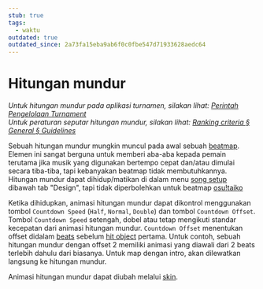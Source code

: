 ```yaml
---
stub: true
tags:
  - waktu
outdated: true
outdated_since: 2a73fa15eba9ab6f0c0fbe547d71933628aedc64
---
```


# Hitungan mundur

*Untuk hitungan mundur pada aplikasi turnamen, silakan lihat: [Perintah Pengelolaan Turnament](/wiki/osu!tourney/Tournament_Management_Commands)*\
*Untuk peraturan seputar hitungan mundur, silakan lihat: [Ranking criteria § General § Guidelines](/wiki/Ranking_Criteria#guidelines)*

Sebuah hitungan mundur mungkin muncul pada awal sebuah [beatmap](/wiki/Beatmap). Elemen ini sangat berguna untuk memberi aba-aba kepada pemain terutama jika musik yang digunakan bertempo cepat dan/atau dimulai secara tiba-tiba, tapi kebanyakan beatmap tidak membutuhkannya. Hitungan mundur dapat dihidup/matikan di dalam menu [song setup](/wiki/Beatmap_Editor/Song_Setup) dibawah tab "Design", tapi tidak diperbolehkan untuk beatmap [osu!taiko](/wiki/Game_mode/osu!taiko)

Ketika dihidupkan, animasi hitungan mundur dapat dikontrol menggunakan tombol `Countdown Speed` (`Half`, `Normal`, `Double`) dan tombol `Countdown Offset`. Tombol `Countdown Speed` setengah, dobel atau tetap mengikuti standar kecepatan dari animasi hitungan mundur. `Countdown Offset` menentukan offset didalam [beats](/wiki/Glossary#beat) sebelum [hit object](/wiki/Hit_Objects) pertama. Untuk contoh, sebuah hitungan mundur dengan offset 2 memiliki animasi yang diawali dari 2 beats terlebih dahulu dari biasanya. Untuk map dengan intro, akan dilewatkan langsung ke hitungan mundur.

Animasi hitungan mundur dapat diubah melalui [skin](/wiki/Skinning/Interface#countdown).
